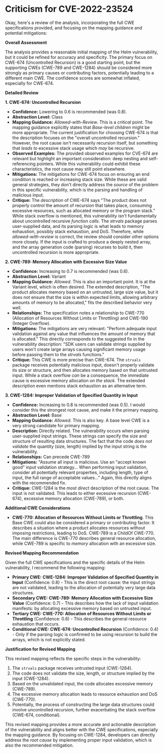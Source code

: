 # Criticism for CVE-2022-23524

Okay, here's a review of the analysis, incorporating the full CWE specifications provided, and focusing on the mapping guidance and potential mitigations:

**Overall Assessment**

The analysis provides a reasonable initial mapping of the Helm vulnerability, but it could be refined for accuracy and specificity.  The primary focus on CWE-674 (Uncontrolled Recursion) is a good starting point, but the supporting CWEs (CWE-789 and CWE-1284) should be considered more strongly as primary causes or contributing factors, potentially leading to a different main CWE.  The confidence scores are somewhat inflated, especially for CWE-674.

**Detailed Review**

**1. CWE-674: Uncontrolled Recursion**

*   **Confidence:** Lowering to 0.6 is recommended (was 0.8).
*   **Abstraction Level:** Class
*   **Mapping Guidance:** *Allowed-with-Review*.  This is a *critical* point. The mapping guidance explicitly states that *Base-level children* might be more appropriate.  The current justification for choosing CWE-674 is that the description focuses on the "overall uncontrolled recursion." However, the root cause isn't necessarily recursion itself, but something that *leads to* excessive stack usage which *may* be recursive.
*   **Observed Examples:** The provided observed examples for CVE-674 are relevant but highlight an important consideration: deep nesting and self-referencing pointers. While this vulnerability could exhibit these characteristics, the root cause may still point elsewhere.
*   **Mitigations:** The mitigations for CWE-674 focus on ensuring an end condition is reached or increasing stack size. While these are valid general strategies, they don't directly address the *source* of the problem in this specific vulnerability, which is the parsing and handling of malicious input.
*   **Critique:**  The *description* of CWE-674 says "The product does not properly control the amount of recursion that takes place, consuming excessive resources, such as allocated memory or the program stack."  While stack overflow is mentioned, this vulnerability isn't fundamentally about uncontrolled recursive *function calls*. The *strvals* package parses user-supplied data, and its parsing logic is what leads to memory exhaustion, possibly stack exhaustion, and DoS.  Therefore, while *allowed-with-review* is correct, the review should consider other options more closely. If the input is crafted to produce a deeply nested array, and the array generation code (parsing) recurses to build it, then uncontrolled recursion is more appropriate.

**2. CWE-789: Memory Allocation with Excessive Size Value**

*   **Confidence:** Increasing to 0.7 is recommended (was 0.6).
*   **Abstraction Level:** Variant
*   **Mapping Guidance:** *Allowed*.  This is also an important point. It is at the Variant level, which is often desired. The extended description, "The product allocates memory based on an untrusted, large size value, but it does not ensure that the size is within expected limits, allowing arbitrary amounts of memory to be allocated," fits the described behavior very well.
*   **Relationships:** The specification notes a relationship to CWE-770 (Allocation of Resources Without Limits or Throttling) and CWE-190 (Integer Overflow).
*   **Mitigations:**  The mitigations are very relevant: "Perform adequate input validation against any value that influences the amount of memory that is allocated."  This directly corresponds to the suggested fix in the vulnerability description: "SDK users can validate strings supplied by users won't create large arrays causing significant memory usage before passing them to the _strvals_ functions."
*   **Critique:**  This CWE is more precise than CWE-674. The `strvals` package receives potentially malicious input, doesn't properly validate its size or structure, and then allocates memory based on that untrusted input.  While a stack overflow *can* be a consequence, the immediate cause is excessive memory allocation *on the stack*. The extended description even mentions stack exhaustion as an alternative term.

**3. CWE-1284: Improper Validation of Specified Quantity in Input**

*   **Confidence:** Increasing to 0.8 is recommended (was 0.5). I would consider this the strongest root cause, and make it the primary mapping.
*   **Abstraction Level:** Base
*   **Mapping Guidance:** *Allowed*. This is also key. A base level CWE is a very strong candidate for primary mapping.
*   **Description:** Directly related. The vulnerability occurs when parsing user-supplied input strings. These strings can specify the size and structure of resulting data structures. The fact that the code *does not validate* the quantity (size, length) implied by the input string is the vulnerability.
*   **Relationships:** Can precede CWE-789
*   **Mitigations:** "Assume all input is malicious. Use an "accept known good" input validation strategy... When performing input validation, consider all potentially relevant properties, including length, type of input, the full range of acceptable values..."  Again, this directly aligns with the recommended fix.
*   **Critique:** CWE-1284 is the *most direct* description of the root cause. The input is not validated. This leads to either excessive recursion (CWE-674), excessive memory allocation (CWE-789), or both.

**Additional CWE Considerations**

*   **CWE-770: Allocation of Resources Without Limits or Throttling**. This Base CWE could also be considered a primary or contributing factor. It describes a situation where a product allocates resources without imposing restrictions, leading to DoS. CWE-789 is a ChildOf CWE-770. The main difference is CWE-770 describes general resource allocation, while CWE-789 is specific to *memory* allocation with an excessive size.

**Revised Mapping Recommendation**

Given the full CWE specifications and the specific details of the Helm vulnerability, I recommend the following mapping:

*   **Primary CWE:** **CWE-1284: Improper Validation of Specified Quantity in Input** (Confidence: 0.8) - This is the direct root cause: the input strings are not validated, leading to the allocation of potentially very large data structures.
*   **Secondary CWE:** **CWE-789: Memory Allocation with Excessive Size Value** (Confidence: 0.7) - This describes how the lack of input validation manifests: by allocating excessive memory based on untrusted input.
*   **Tertiary CWE:** **CWE-770: Allocation of Resources Without Limits or Throttling** (Confidence: 0.6) - This describes the general resource exhaustion that occurs.
*   **Conditional CWE:** **CWE-674: Uncontrolled Recursion** (Confidence: 0.4) - Only if the parsing logic is confirmed to be using recursion to build the arrays, which is not explicitly stated.

**Justification for Revised Mapping**

This revised mapping reflects the specific steps in the vulnerability:

1.  The `strvals` package receives untrusted input (CWE-1284).
2.  The code does not validate the size, length, or structure implied by the input (CWE-1284).
3.  Based on the unvalidated input, the code allocates excessive memory (CWE-789).
4.  The excessive memory allocation leads to resource exhaustion and DoS (CWE-770).
5.  Potentially, the process of constructing the large data structures could involve uncontrolled recursion, further exacerbating the stack overflow (CWE-674, conditional).

This revised mapping provides a more accurate and actionable description of the vulnerability and aligns better with the CWE specifications, especially the mapping guidance. By focusing on CWE-1284, developers can directly address the *root cause* by implementing proper input validation, which is also the recommended mitigation.